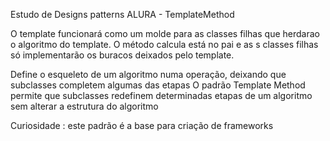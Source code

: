 Estudo de Designs patterns ALURA - TemplateMethod

O template funcionará como um molde para as classes filhas que herdarao o algoritmo do template.
O método calcula está no pai e as s classes filhas só implementarão os buracos deixados pelo template.


Define o esqueleto de um algoritmo numa operação, deixando que subclasses completem algumas das etapas
O padrão Template Method permite que subclasses redefinem determinadas etapas de um algoritmo sem alterar a estrutura do algoritmo

Curiosidade : este padrão é a base para criação de frameworks



